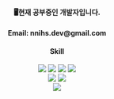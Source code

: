 <div align="center">
  
  <h4>🖥현재 공부중인 개발자입니다.</h4>


  <h4>Email: nnihs.dev@gmail.com</h4>



  <h4>Skill</h4>
  <div>
    <img src="https://img.shields.io/badge/JavaScript-F7DF1E?style=flat-square&logo=JavaScript&logoColor=white">
    <img src="https://img.shields.io/badge/Node.js-339933?style=flate-square&logo=Node.js&logoColor=white">
    <img src="https://img.shields.io/badge/React-61DAFB?style=flat-square&logo=React&logoColor=white">
    <img src="https://img.shields.io/badge/Csharp-8A4182?style=flat-square&logo=sharp&logoColor=white">
    <br>
    <img src="https://img.shields.io/badge/Python-3776AB?style=flat-square&logo=Python&logoColor=white">
    <img src="https://img.shields.io/badge/Flask-000000?style=flat-square&logo=Flask&logoColor=white">
    <br>
    <img src="https://img.shields.io/badge/MySQL-4479A1?style=flat-square&logo=MySQL&logoColor=white">
  </div>
  
</div>


<!--
**wltmdtls/wltmdtls** is a ✨ _special_ ✨ repository because its `README.md` (this file) appears on your GitHub profile.

Here are some ideas to get you started:

- 🔭 I’m currently working on ...
- 🌱 I’m currently learning ...
- 👯 I’m looking to collaborate on ...
- 🤔 I’m looking for help with ...
- 💬 Ask me about ...
- 📫 How to reach me: ...
- 😄 Pronouns: ...
- ⚡ Fun fact: ...
-->
